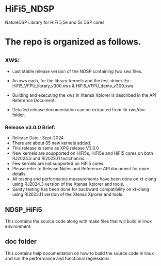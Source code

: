 # HiFi5_NDSP
NatureDSP Library for HiFi 5,5e and 5s DSP cores

# The repo is organized as follows.

## xws:
  * Last stable release version of the NDSP containing two xws files.  
  * An xws each, for the library-kernels and the test-driver.
    Ex : HiFi5_VFPU_library_v300.xws & HiFi5_VFPU_demo_v300.xws

  * Building and executing the xws in Xtensa Xplorer is described in the API Reference Document. 
  * Detailed release documentation can be extracted from lib.xws/doc folder.

### Release v3.0.0 Brief: 
  * Release Date : Sept-2024.  
  * There are about 65 new kernels added.
  * This release is same as XPG release V3.0.0
  *	New kernels are soupported on HiFi5s, HiFi5e and HiFi5 cores on both RJ2024.3 and RI2023.11 toolchanins. 
  * Few kernels are not supported on HiFi5 cores.
  * Please refer to Release Notes and Reference API document for more details. 
  * All testing and performance measurements have been done on xt-clang using RJ2024.3 version of the Xtensa Xplorer and tools.
  * Sanity testing has been done for backward compatibility on xt-clang using RI2023.11 version of the Xtensa Xplorer and tools.

## NDSP_HiFi5
This contains the source code along with make files that will build in linux environment.  

## doc folder
This contains help documentation on how to build the source code in linux and run the performance and functional regressions. 
